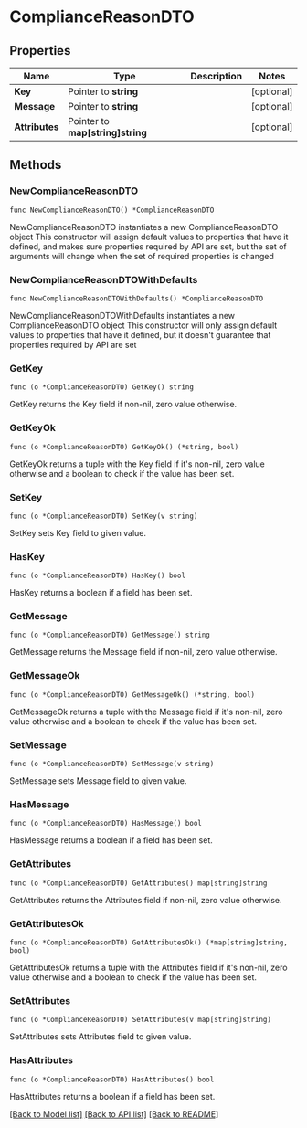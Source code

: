 # ComplianceReasonDTO

## Properties

Name | Type | Description | Notes
------------ | ------------- | ------------- | -------------
**Key** | Pointer to **string** |  | [optional] 
**Message** | Pointer to **string** |  | [optional] 
**Attributes** | Pointer to **map[string]string** |  | [optional] 

## Methods

### NewComplianceReasonDTO

`func NewComplianceReasonDTO() *ComplianceReasonDTO`

NewComplianceReasonDTO instantiates a new ComplianceReasonDTO object
This constructor will assign default values to properties that have it defined,
and makes sure properties required by API are set, but the set of arguments
will change when the set of required properties is changed

### NewComplianceReasonDTOWithDefaults

`func NewComplianceReasonDTOWithDefaults() *ComplianceReasonDTO`

NewComplianceReasonDTOWithDefaults instantiates a new ComplianceReasonDTO object
This constructor will only assign default values to properties that have it defined,
but it doesn't guarantee that properties required by API are set

### GetKey

`func (o *ComplianceReasonDTO) GetKey() string`

GetKey returns the Key field if non-nil, zero value otherwise.

### GetKeyOk

`func (o *ComplianceReasonDTO) GetKeyOk() (*string, bool)`

GetKeyOk returns a tuple with the Key field if it's non-nil, zero value otherwise
and a boolean to check if the value has been set.

### SetKey

`func (o *ComplianceReasonDTO) SetKey(v string)`

SetKey sets Key field to given value.

### HasKey

`func (o *ComplianceReasonDTO) HasKey() bool`

HasKey returns a boolean if a field has been set.

### GetMessage

`func (o *ComplianceReasonDTO) GetMessage() string`

GetMessage returns the Message field if non-nil, zero value otherwise.

### GetMessageOk

`func (o *ComplianceReasonDTO) GetMessageOk() (*string, bool)`

GetMessageOk returns a tuple with the Message field if it's non-nil, zero value otherwise
and a boolean to check if the value has been set.

### SetMessage

`func (o *ComplianceReasonDTO) SetMessage(v string)`

SetMessage sets Message field to given value.

### HasMessage

`func (o *ComplianceReasonDTO) HasMessage() bool`

HasMessage returns a boolean if a field has been set.

### GetAttributes

`func (o *ComplianceReasonDTO) GetAttributes() map[string]string`

GetAttributes returns the Attributes field if non-nil, zero value otherwise.

### GetAttributesOk

`func (o *ComplianceReasonDTO) GetAttributesOk() (*map[string]string, bool)`

GetAttributesOk returns a tuple with the Attributes field if it's non-nil, zero value otherwise
and a boolean to check if the value has been set.

### SetAttributes

`func (o *ComplianceReasonDTO) SetAttributes(v map[string]string)`

SetAttributes sets Attributes field to given value.

### HasAttributes

`func (o *ComplianceReasonDTO) HasAttributes() bool`

HasAttributes returns a boolean if a field has been set.


[[Back to Model list]](../README.md#documentation-for-models) [[Back to API list]](../README.md#documentation-for-api-endpoints) [[Back to README]](../README.md)


